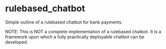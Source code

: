 # rulebased_chatbot
Simple outline of a rulebased chatbot for bank payments.

NOTE: This is NOT a complete implementation of a rulebased chatbot. It is a framework upon which a fully practically deployable chatbot can be developed.

